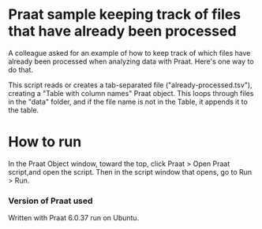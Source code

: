 # Praat sample keeping track of files that have already been processed

A colleague asked for an example of how to keep track of which files
have already been processed when analyzing data with Praat. Here's one
way to do that.

This script reads or creates a tab-separated file
("already-processed.tsv"), creating a "Table with column names" Praat
object. This loops through files in the "data" folder, and if the
file name is not in the Table, it appends it to the table.

# How to run

In the Praat Object window, toward the top, click Praat > Open Praat script,and open the script. Then in the script window that opens, go to Run > Run.

### Version of Praat used

Written with Praat 6.0.37 run on Ubuntu.

